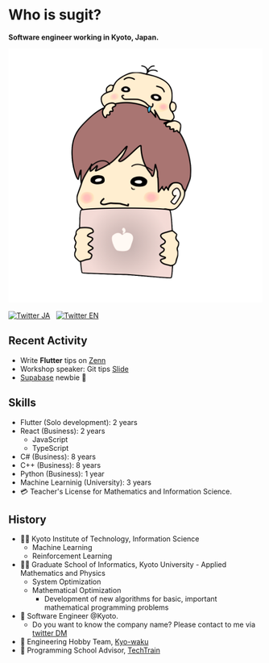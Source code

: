 # Who is sugit?

**Software engineer working in Kyoto, Japan.**

![sugit_icon](./_media/icon.png ":size=100x100")

[![Twitter JA](https://img.shields.io/static/v1?style=for-the-badge&logo=twitter&label=Follow&message=%20%40sugitlab)](https://twitter.com/sugitlab)
&nbsp;
[![Twitter EN](https://img.shields.io/static/v1?style=for-the-badge&logo=twitter&label=Follow&message=%20%40sugitdev)](https://twitter.com/sugitdev)

## Recent Activity

- Write **Flutter** tips on [Zenn](https://zenn.dev/sugitlab)
- Workshop speaker: Git tips [Slide](https://www.slideshare.net/ShinjiSugimoto/get-along-with-git)
- [Supabase](https://app.supabase.io/) newbie :bee:

## Skills

- Flutter (Solo development): 2 years
- React (Business): 2 years
  - JavaScript
  - TypeScript
- C# (Business): 8 years
- C++ (Business): 8 years
- Python (Business): 1 year
- Machine Learninig (University): 3 years
- :credit_card: Teacher's License for Mathematics and Information Science.

## History

- :man_student: Kyoto Institute of Technology, Information Science
  - Machine Learning
  - Reinforcement Learning
- :man_student: Graduate School of Informatics, Kyoto University - Applied Mathematics and Physics
  - System Optimization
  - Mathematical Optimization
    - Development of new algorithms for basic, important mathematical programming problems
- :running: Software Engineer @Kyoto.
  - Do you want to know the company name? Please contact to me via [twitter DM](https://twitter.com/sugitlab)
- :running: Engineering Hobby Team, [Kyo-waku](https://kyo-waku.com/)
- :running: Programming School Advisor, [TechTrain](https://techbowl.co.jp/techtrain/mentors/116)
